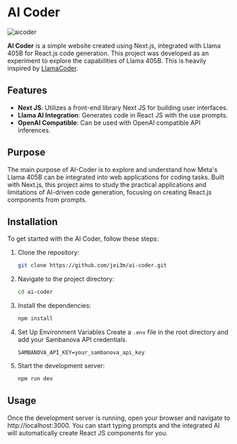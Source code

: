 # AI Coder

![aicoder](https://github.com/user-attachments/assets/bcf2a199-b0bb-4bcb-8d81-64f33f9a16fb)

**AI Coder** is a simple website created using Next.js, integrated with Llama 405B for React.js code generation. This project was developed as an experiment to explore the capabilities of Llama 405B. This is heavily inspired by [LlamaCoder](https://github.com/llama-coder).

## Features

- **Next JS**: Utilizes a front-end library Next JS for building user interfaces.
- **Llama AI Integration**: Generates code in React JS with the use prompts.
- **OpenAI Compatible**: Can be used with OpenAI compatible API inferences.

## Purpose

The main purpose of AI-Coder is to explore and understand how Meta's Llama 405B can be integrated into web applications for coding tasks. Built with Next.js, this project aims to study the practical applications and limitations of AI-driven code generation, focusing on creating React.js components from prompts.

## Installation

To get started with the AI Coder, follow these steps:

1. Clone the repository:
   ```bash
   git clone https://github.com/jei3m/ai-coder.git
2. Navigate to the project directory:
   ```bash
   cd ai-coder
3. Install the dependencies:
   ```bash
   npm install
4. Set Up Environment Variables
    Create a `.env` file in the root directory and add your Sambanova API credentials.
    ```env
    SAMBANOVA_API_KEY=your_sambanova_api_key
    ```

5. Start the development server:
   ```bash
   npm run dev

## Usage
Once the development server is running, open your browser and navigate to http://localhost:3000. You can start typing prompts and the integrated AI will automatically create React JS components for you.
